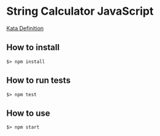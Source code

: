 # String Calculator JavaScript

[Kata Definition](https://github.com/Creditas/challenge/blob/master/beginning-career/strings-calculator/README.md)

## How to install

`$> npm install`

## How to run tests

`$> npm test`

## How to use

`$> npm start`